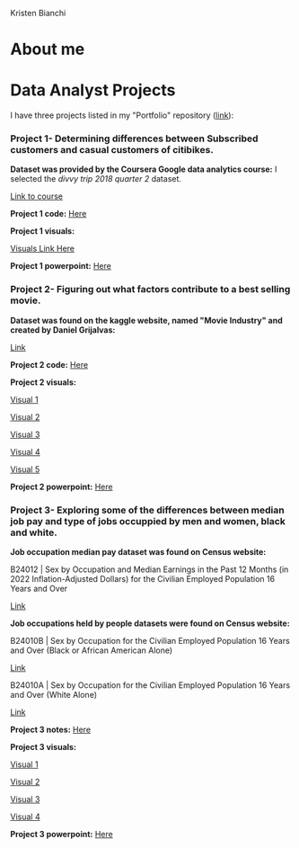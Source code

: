 Kristen Bianchi
# About me
# Data Analyst Projects
I have three projects listed in my "Portfolio" repository ([link](https://github.com/Scara98/Portfolio/tree/main)):

### **Project 1**- Determining differences between Subscribed customers and casual customers of citibikes. 

 **Dataset was provided by the Coursera Google data analytics course:** I selected the *divvy trip 2018 quarter 2* dataset.
   
  [Link to course](https://www.coursera.org/learn/google-data-analytics-capstone)
  
  **Project 1 code:** [Here](https://github.com/Scara98/Portfolio/blob/main/Project%201%20code)
  
  
  **Project 1 visuals:**
   
   [Visuals Link Here](https://github.com/Scara98/Portfolio/blob/main/Project%201%20images.md)
  
  **Project 1 powerpoint:**  [Here](https://github.com/Scara98/Portfolio/blob/main/Capstone1_pp.pdf)
  
  

  

### **Project 2**- Figuring out what factors contribute to a best selling movie.

 **Dataset was found on the kaggle website, named "Movie Industry" and created by Daniel Grijalvas:** 
  
 [Link](https://www.kaggle.com/datasets/danielgrijalvas/movies)

 
  **Project 2 code:** [Here](https://github.com/Scara98/Portfolio/blob/main/Project%202%20code)
  
  
  **Project 2 visuals:**
  
   [Visual 1](https://github.com/Scara98/Portfolio/blob/main/Project2.jpg)
  
   [Visual 2](https://github.com/Scara98/Portfolio/blob/main/Project2.1.jpg)
   
   [Visual 3](https://github.com/Scara98/Portfolio/blob/main/Project2.2.jpg)
   
   [Visual 4](https://github.com/Scara98/Portfolio/blob/main/Project2.3.jpg)
   
   [Visual 5](https://github.com/Scara98/Portfolio/blob/main/Project2.4.jpg)
 
 **Project 2 powerpoint:** [Here](https://github.com/Scara98/Portfolio/blob/main/Capstone2_pp.pdf)
 
 

 

### **Project 3**- Exploring some of the differences between median job pay and type of jobs occuppied by men and women, black and white.
 
 **Job occupation median pay dataset was found on Census website:** 
  
   B24012 | Sex by Occupation and Median Earnings in the Past 12 Months (in 2022 Inflation-Adjusted Dollars) for the Civilian Employed Population 16 Years and Over
   
  [Link](https://data.census.gov/table/ACSDT1Y2022.B24012?t=Occupation&g=010XX00US)
  
 **Job occupations held by people datasets were found on Census website:**
  
   B24010B | Sex by Occupation for the Civilian Employed Population 16 Years and Over (Black or African American Alone)
  
  [Link](https://data.census.gov/table/ACSDT1Y2022.B24010B?q=United+States&t=Black+or+African+American:Employment)
    
   B24010A | Sex by Occupation for the Civilian Employed Population 16 Years and Over (White Alone)
  
  [Link](https://data.census.gov/table/ACSDT1Y2022.B24010A?q=United+States&t=Employment:White)

   
   **Project 3 notes:** [Here](https://github.com/Scara98/Portfolio/blob/main/Project%203%20documentation)
   
 
   
   **Project 3 visuals:**
    
   [Visual 1](https://github.com/Scara98/Portfolio/blob/main/Project3.jpg)
    
   [Visual 2](https://github.com/Scara98/Portfolio/blob/main/Project3.1.jpg)
    
   [Visual 3](https://github.com/Scara98/Portfolio/blob/main/Project3.2.jpg)
    
   [Visual 4](https://github.com/Scara98/Portfolio/blob/main/Project3.3.jpg)
   
   **Project 3 powerpoint:** [Here](https://github.com/Scara98/Portfolio/blob/main/Capstone3_pp.pdf)
   
  




